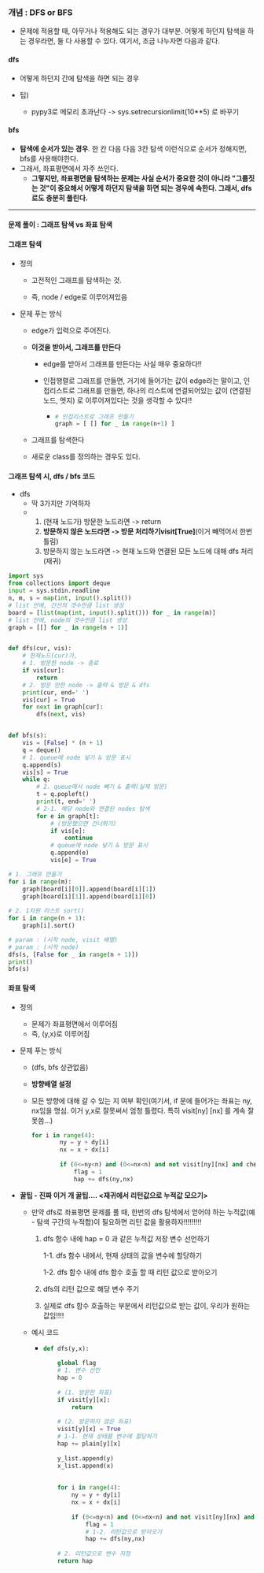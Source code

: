 ### 개념 : DFS or BFS

- 문제에 적용할 때, 아무거나 적용해도 되는 경우가 대부분. 어떻게 하던지 탐색을 하는 경우라면, 둘 다 사용할 수 있다. 여기서, 조금 나누자면 다음과 같다.

#### dfs

- 어떻게 하던지 간에 탐색을 하면 되는 경우

- 팁)
  - pypy3로 메모리 초과난다 -> sys.setrecursionlimit(10**5) 로 바꾸기

#### bfs

- **탐색에 순서가 있는 경우**. 한 칸 다음 다음 3칸 탐색 이런식으로 순서가 정해지면, bfs를 사용해야한다.
- 그래서, 좌표평면에서 자주 쓰인다. 
  - **그렇지만, 좌표평면을 탐색하는 문제는 사실 순서가 중요한 것이 아니라 "그룹짓는 것"이 중요해서 어떻게 하던지 탐색을 하면 되는 경우에 속한다. 그래서, dfs로도 충분히 풀린다.**



---



#### 문제 풀이 : 그래프 탐색 vs 좌표 탐색

#### 그래프 탐색

- 정의

  - 고전적인 그래프를 탐색하는 것.

  - 즉, node / edge로 이루어져있음

- 문제 푸는 방식

  - edge가 입력으로 주어진다. 
  
  - **이것을 받아서, 그래프를 만든다**
  
    - edge를 받아서 그래프를 만든다는 사실 매우 중요하다!!
  
    - 인접행렬로 그래프를 만들면, 거기에 들어가는 값이 edge라는 말이고, 인접리스트로 그래프를 만들면, 하나의 리스트에 연결되어있는 값이 (연결된 노드, 엣지) 로 이루어져있다는 것을 생각할 수 있다!!
  
      - ```python
        # 인접리스트로 그래프 만들기
        graph = [ [] for _ in range(n+1) ] 
        ```
  
        
  
  - 그래프를 탐색한다
  
  - 새로운 class를 정의하는 경우도 있다.
  



#### 그래프 탐색 시, dfs / bfs 코드

- dfs
  - 딱 3가지만 기억하자
  - 1. (현재 노드가) 방문한 노드라면 -> return
    2. **방문하지 않은 노드라면 -> 방문 처리하기visit[True]**(이거 빼먹어서 한번 틀림)
    3. 방문하지 않는 노드라면 -> 현재 노드와 연결된 모든 노드에 대해 dfs 처리(재귀)

```python
import sys 
from collections import deque
input = sys.stdin.readline
n, m, s = map(int, input().split())
# list 안에, 간선의 갯수만큼 list 생성
board = [list(map(int, input().split())) for _ in range(m)]
# list 안에, node의 갯수만큼 list 생성
graph = [[] for _ in range(n + 1)]


def dfs(cur, vis):
    # 현재노드(cur)가,
    # 1. 방문한 node -> 종료
    if vis[cur]:
        return
    # 2. 방문 안한 node -> 출력 & 방문 & dfs
    print(cur, end=' ')
    vis[cur] = True
    for next in graph[cur]:
        dfs(next, vis)


def bfs(s):
    vis = [False] * (n + 1)
    q = deque()
    # 1. queue에 node 넣기 & 방문 표시
    q.append(s)
    vis[s] = True
    while q:
        # 2. queue에서 node 빼기 & 출력(실제 방문)
        t = q.popleft()
        print(t, end=' ')
        # 2-1. 해당 node와 연결된 nodes 탐색
        for e in graph[t]:
            # (방문했으면 건너뛰기)
            if vis[e]:
                continue
            # queue에 node 넣기 & 방문 표시
            q.append(e)
            vis[e] = True

# 1. 그래프 만들기
for i in range(m):
    graph[board[i][0]].append(board[i][1])
    graph[board[i][1]].append(board[i][0])
    
# 2. 1차원 리스트 sort()
for i in range(n + 1):
    graph[i].sort()

# param : (시작 node, visit 배열)
# param : (시작 node) 
dfs(s, [False for _ in range(n + 1)])
print()
bfs(s)
```









 #### 좌표 탐색

- 정의

  - 문제가 좌표평면에서 이루어짐
  - 즉, (y,x)로 이루어짐

- 문제 푸는 방식

  - (dfs, bfs 상관없음) 

  - **방향배열 설정**

  - 모든 방향에 대해 갈 수 있는 지 여부 확인(여기서, if 문에 들어가는 좌표는 ny, nx임을 명심. 이거 y,x로 잘못써서 엄청 틀렸다. 특히 visit[ny] [nx] 를 계속 잘못씀...)

    ```python
    for i in range(4):
            ny = y + dy[i]
            nx = x + dx[i]
                
            if (0<=ny<n) and (0<=nx<n) and not visit[ny][nx] and check_open(plain[y][x], plain[ny][nx]):
                flag = 1
                hap += dfs(ny,nx)
    ```

- **꿀팁 - 진짜 이거 개 꿀팁.... <재귀에서 리턴값으로 누적값 모으기>**

  - 만약 dfs로 좌표평면 문제를 풀 때, 한번의 dfs 탐색에서 얻어야 하는 누적값(예 - 탐색 구간의 누적합)이 필요하면 리턴 값을 활용하자!!!!!!!!!

    1. dfs 함수 내에 hap = 0 과 같은 누적값 저장 변수 선언하기

       1-1. dfs 함수 내에서, 현재 상태의 값을 변수에 할당하기

       1-2. dfs 함수 내에 dfs 함수 호출 할 때 리턴 값으로 받아오기

    2. dfs의 리턴 값으로 해당 변수 주기

    3. 실제로 dfs 함수 호출하는 부분에서 리턴값으로 받는 값이, 우리가 원하는 값임!!!!

  - 예시 코드

    - ```python
      def dfs(y,x):
          
          global flag
          # 1. 변수 선언
          hap = 0
          
          # (1. 방문한 좌표)
          if visit[y][x]:
              return
          
          # (2. 방문하지 않은 좌표)
          visit[y][x] = True
          # 1-1. 현재 상태를 변수에 할당하기
          hap += plain[y][x]
          
          y_list.append(y)
          x_list.append(x)
          
          
          for i in range(4):
              ny = y + dy[i]
              nx = x + dx[i]
                  
              if (0<=ny<n) and (0<=nx<n) and not visit[ny][nx] and check_open(plain[y][x], plain[ny][nx]):
                  flag = 1
                  # 1-2. 리턴값으로 받아오기
                  hap += dfs(ny,nx)
          
          # 2. 리턴값으로 변수 지정
          return hap
      ```

      



